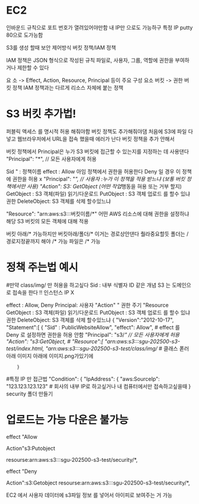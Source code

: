# EC2 
인바운드 규칙으로 포트 번호가 열려있어야만함 
내 IP만 으로도 가능하구 특정 IP  putty 80으로 도가능함 


S3를 생성 할때 보안 제어방식 
버킷 정책/IAM 정책

IAM 정책은 JSON 형식으로 작성된 규칙 파일로, 사용자, 그룹, 
역할에 권한을 부여하거나 제한할 수 있다

요 소 -> Effect, Action, Resource, Principal 등이 주요 구성 요소
버킷 -> 권한 버킷 정책
IAM 정책과는 다르게 리소스 자체에 붙는 정책

# S3 버킷 추가법! 

퍼블릭 액세스 를 명시적 허용 해줘야함 
버킷 정책도 추가해줘야댐
처음에 S3에 파일 다넣고 웹브라우저에서 URL을 접속 했을때 에러가 난다 버킷 정책을 추가 안해서 

버킷 정책에서 Principal은 누가 S3 버킷에 접근할 수 있는지를 지정하는 데 사용댄다
"Principal": "*",  // 모든 사용자에게 허용

Sid " : 정책이름
effect : Allow 아임 정책에서 권한을 허용한다 Deny 일 경우 이 정책에 권한을 허용 x
"Principal": "*",  // 사용자  :누가 이 정책을 적용 받느냐 (보통 버킷 정책에서만 사용)
"Action": S3: GetObject (어떤 작업*행동을 혀용 또는 거부 할지) 
GetObject : S3 객체(파일) 읽기/다운로드
PutObject : S3 객체 업로드 를 할수 있냐 권한
DeleteObject: S3 객체를 삭제 할수있느냐

"Resource":  "arn:aws:s3:::버킷이름/*"  어떤 AWS 리소스에 대해 권한을 설정하냐
 해당 S3 버킷의 모든 객체에 대해 적용

버킷 아래/* 가능하지만
버킷아래/폴더/* 이거는 경로상안댄다 줠라중요할듯
폴더는 / 경로지정끝까지 해야 /* 가능
파일은 /* 가능 

# 정책 주는법 예시
#만약 class/img/ 만 허용을 하고싶다 
Sid : 내부 식별자 ID 같은 개념
S3 는 도메인으로 접속을 한다 !! 인스턴스 IP X

effect : Allow, Deny
Principal: 사용자
"Action" " 권한 주기 
   "Resource
GetObject : S3 객체(파일) 읽기/다운로드
PutObject : S3 객체 업로드 를 할수 있냐 권한
DeleteObject: S3 객체를 삭제 할수있느냐
{
	"Version":"2012-10-17",
	"Statement":[
		{
		    "Sid" : PublicWebsiteAllow",
		    "effect": Allow",   # effect 를 Deny 로 설정하면 권한을 허용 안함
	                  "Principal": "s3/*"    // 모든 사용자에게 허용
		     "Action": "s3:GetObject, # 
		    "Resource":[
                                      "arn:aws:s3:::sgu-202500-s3-test/index.html,
		            "arn:aws:s3:::sgu-202500-s3-test/class/img/* # 클래스 폳러아래
                              이미지 아래에 이미지.png가있기에


		}

#특정 IP 만 접근법
        "Condition": {
                "IpAddress": {
                    "aws:SourceIp": "123.123.123.123" # 회사의 내부 IP로 하고싶거나 내 컴퓨터에서만 접속하고싶을때
                }
security 폴더 만들기
# 업로드는 가능 다운은 불가능
effect "Allow

Action"s3:Putobject

resourse:arn:aws:s3:::sgu-202500-s3-test/security/*,

effect "Deny

Action":s3:Getobject
resourse:arn:aws:s3:::sgu-202500-s3-test/security/*,

EC2 에서 사용자 데이터에 
s3파일 정보 를 넣어서 아이피로 보여주는 거 가능
